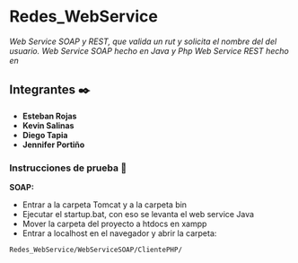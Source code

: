 # Redes_WebService

_Web Service SOAP y REST, que valida un rut y solicita el nombre del del usuario.
Web Service SOAP hecho en Java y Php 
Web Service REST hecho en_

## Integrantes ✒️

+ **Esteban Rojas**
+ **Kevin Salinas**
+ **Diego Tapia**
+ **Jennifer Portiño**

### Instrucciones de prueba 🔧

**SOAP:**
+ Entrar a la carpeta Tomcat y a la carpeta bin 
+ Ejecutar el startup.bat, con eso se levanta el web service Java
+ Mover la carpeta del proyecto a htdocs en xampp 
+ Entrar a localhost en el navegador y abrir la carpeta:
```
Redes_WebService/WebServiceSOAP/ClientePHP/
```
